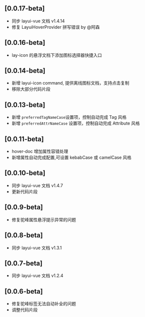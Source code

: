 ## [0.0.17-beta]

- 同步 layui-vue 文档 v1.4.14
- 修复 LayuiHoverProvider 拼写错误 by @阿森

## [0.0.16-beta]

- lay-icon 的悬浮文档下添加图标选择器快捷入口

## [0.0.14-beta]

- 新增 layui-icon command, 提供离线图标文档，支持点击复制
- 移除大部分代码片段

## [0.0.13-beta]

- 新增 `preferredTagNameCase`设置项，控制自动完成 Tag 风格 
- 新增 `preferredAttrNameCase` 设置项，控制自动完成 Attribute 风格 

## [0.0.11-beta]

- hover-doc 增加属性容错处理
- 新增属性自动完成配置,可设置 kebabCase 或 camelCase 风格

## [0.0.10-beta]

- 同步 layui-vue 文档 v1.4.7
- 更新代码片段

## [0.0.9-beta]

-  修复驼峰属性悬浮提示异常的问题

## [0.0.8-beta]

- 同步 layui-vue 文档 v1.3.1

## [0.0.7-beta]

- 同步 layui-vue 文档 v1.2.4

## [0.0.6-beta]

- 修复驼峰标签无法自动补全的问题
- 调整代码片段